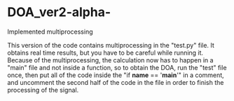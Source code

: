# DOA_ver2-alpha-
Implemented multiprocessing

This version of the code contains multiprocessing in the "test.py" file. It obtains real time results, but you have to be careful while running it. Because of the multiprocessing, the calculation now has to happen in a "main" file and not inside a function, so to obtain the DOA, run the "test" file once, then put all of the code inside the "if __name__ == '__main__'" in a comment, and uncomment the second half of the code in the file in order to finish the processing of the signal. 
